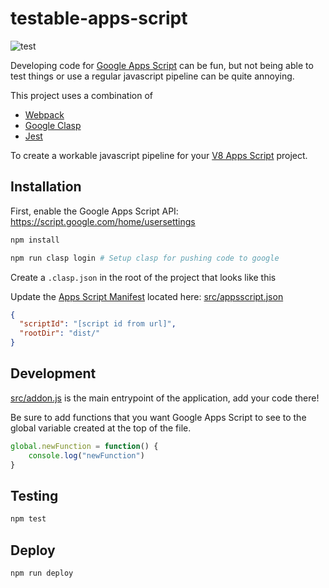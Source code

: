 
# testable-apps-script

![test](https://github.com/mikfreedman/testable-apps-script/actions/workflows/test.yml/badge.svg)

Developing code for [Google Apps Script](https://developers.google.com/apps-script) can be fun, but not being able to test things or use a regular javascript pipeline can be quite annoying.

This project uses a combination of 

* [Webpack](https://webpack.js.org/)
* [Google Clasp](https://github.com/google/clasp)
* [Jest](https://jestjs.io/)

To create a workable javascript pipeline for your [V8 Apps Script](https://developers.google.com/apps-script/guides/v8-runtime) project.

## Installation

First, enable the Google Apps Script API: https://script.google.com/home/usersettings

```bash
npm install

npm run clasp login # Setup clasp for pushing code to google
```

Create a `.clasp.json` in the root of the project that looks like this

Update the [Apps Script Manifest](https://developers.google.com/apps-script/concepts/manifests) located here: [src/appsscript.json](src/appsscript.json)


```json
{
  "scriptId": "[script id from url]",
  "rootDir": "dist/"
}
```

## Development
[src/addon.js](src/addon.js) is the main entrypoint of the application, add your code there!

Be sure to add functions that you want Google Apps Script to see to the global variable created at the top of the file.

```javascript
global.newFunction = function() {
    console.log("newFunction")
}
```

## Testing

```bash
npm test
```

## Deploy

``` bash
npm run deploy
```
